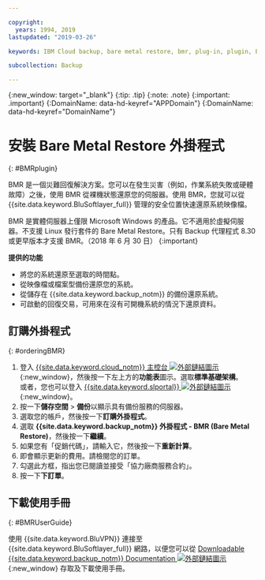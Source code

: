 ```yaml
---

copyright:
  years: 1994, 2019
lastupdated: "2019-03-26"

keywords: IBM Cloud backup, bare metal restore, bmr, plug-in, plugin, EVault, Carbonite, baremetal, point-in-time restore

subcollection: Backup

---
```

{:new_window: target="_blank"}
{:tip: .tip}
{:note: .note}
{:important: .important}
{:DomainName: data-hd-keyref="APPDomain"}
{:DomainName: data-hd-keyref="DomainName"}

# 安裝 Bare Metal Restore 外掛程式
{: #BMRplugin}

BMR 是一個災難回復解決方案。您可以在發生災害（例如，作業系統失敗或硬體故障）之後，使用 BMR 從裸機狀態還原您的伺服器。使用 BMR，您就可以從 {{site.data.keyword.BluSoftlayer_full}} 管理的安全位置快速還原系統映像檔。

BMR 是實體伺服器上僅限 Microsoft Windows 的產品。它不適用於虛擬伺服器。不支援 Linux 發行套件的 Bare Metal Restore。只有 Backup 代理程式 8.30 或更早版本才支援 BMR。（2018 年 6 月 30 日）
{:important}

**提供的功能**

- 將您的系統還原至選取的時間點。
- 從映像檔或檔案型備份還原您的系統。
- 從儲存在 {{site.data.keyword.backup_notm}} 的備份還原系統。
- 可啟動的回復交易，可用來在沒有可開機系統的情況下還原資料。

## 訂購外掛程式
{: #orderingBMR}

1. 登入 [{{site.data.keyword.cloud_notm}} 主控台 ![外部鏈結圖示](../../icons/launch-glyph.svg "外部鏈結圖示")](https://{DomainName}){:new_window}，然後按一下左上方的**功能表**圖示。選取**標準基礎架構**。<br/>
      或者，您也可以登入 [{{site.data.keyword.slportal}} ![外部鏈結圖示](../../icons/launch-glyph.svg "外部鏈結圖示")](https://control.softlayer.com/){:new_window}。
2. 按一下**儲存空間** > **備份**以顯示具有備份服務的伺服器。
3. 選取您的帳戶，然後按一下**訂購外掛程式**。
4. 選取 **{{site.data.keyword.backup_notm}} 外掛程式 - BMR (Bare Metal Restore)**，然後按一下**繼續**。
5. 如果您有「促銷代碼」，請輸入它，然後按一下**重新計算**。
6. 即會顯示更新的費用。請檢閱您的訂單。
7. 勾選此方框，指出您已閱讀並接受「協力廠商服務合約」。
8. 按一下**下訂單**。

## 下載使用手冊
{: #BMRUserGuide}

使用 {{site.data.keyword.BluVPN}} 連接至 {{site.data.keyword.BluSoftlayer_full}} 網路，以便您可以從 [Downloadable {{site.data.keyword.backup_notm}} Documentation ![外部鏈結圖示](../../icons/launch-glyph.svg "外部鏈結圖示")](http://downloads.service.softlayer.com/evault/Documentation/){:new_window} 存取及下載使用手冊。
